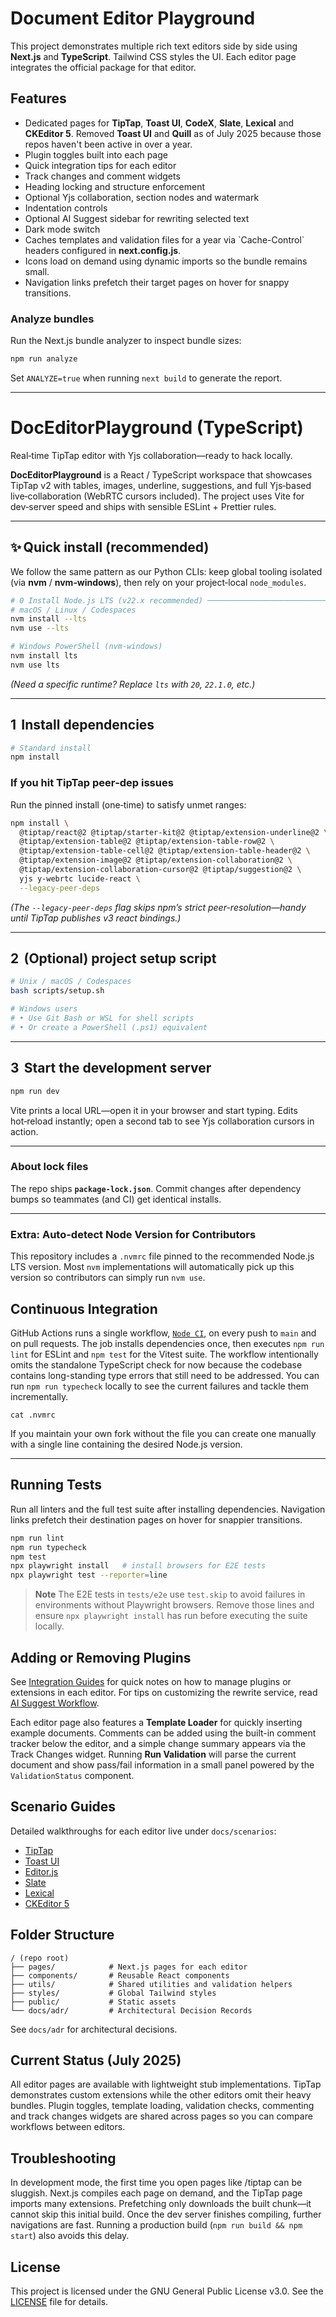 # Document Editor Playground

This project demonstrates multiple rich text editors side by side using **Next.js** and **TypeScript**. Tailwind CSS styles the UI. Each editor page integrates the official package for that editor.

## Features

- Dedicated pages for **TipTap**, **Toast UI**, **CodeX**, **Slate**, **Lexical** and **CKEditor 5**. Removed **Toast UI** and **Quill** as of July 2025 because those repos haven't been active in over a year.
- Plugin toggles built into each page
- Quick integration tips for each editor
- Track changes and comment widgets
- Heading locking and structure enforcement
- Optional Yjs collaboration, section nodes and watermark
- Indentation controls
- Optional AI Suggest sidebar for rewriting selected text
- Dark mode switch
- Caches templates and validation files for a year via \`Cache-Control\` headers
  configured in **next.config.js**.
- Icons load on demand using dynamic imports so the bundle remains small.
- Navigation links prefetch their target pages on hover for snappy transitions.

### Analyze bundles

Run the Next.js bundle analyzer to inspect bundle sizes:

```bash
npm run analyze
```

Set `ANALYZE=true` when running `next build` to generate the report.

---

# DocEditorPlayground (TypeScript)

Real‑time TipTap editor with Yjs collaboration—ready to hack locally.

**DocEditorPlayground** is a React / TypeScript workspace that showcases TipTap v2 with tables, images, underline, suggestions, and full Yjs‑based live‑collaboration (WebRTC cursors included). The project uses Vite for dev‑server speed and ships with sensible ESLint + Prettier rules.

---

## ✨ Quick install (recommended)

We follow the same pattern as our Python CLIs: keep global tooling isolated (via **nvm** / **nvm‑windows**), then rely on your project‑local `node_modules`.

```bash
# 0 Install Node.js LTS (v22.x recommended) ─────────────────────────────
# macOS / Linux / Codespaces
nvm install --lts
nvm use --lts

# Windows PowerShell (nvm-windows)
nvm install lts
nvm use lts
```

*(Need a specific runtime? Replace `lts` with `20`, `22.1.0`, etc.)*

---

## 1  Install dependencies

```bash
# Standard install
npm install
```

### If you hit TipTap peer‑dep issues

Run the pinned install (one‑time) to satisfy unmet ranges:

```bash
npm install \
  @tiptap/react@2 @tiptap/starter-kit@2 @tiptap/extension-underline@2 \
  @tiptap/extension-table@2 @tiptap/extension-table-row@2 \
  @tiptap/extension-table-cell@2 @tiptap/extension-table-header@2 \
  @tiptap/extension-image@2 @tiptap/extension-collaboration@2 \
  @tiptap/extension-collaboration-cursor@2 @tiptap/suggestion@2 \
  yjs y-webrtc lucide-react \
  --legacy-peer-deps
```

*(The `--legacy-peer-deps` flag skips npm’s strict peer-resolution—handy until TipTap publishes v3 react bindings.)*

---

## 2  (Optional) project setup script

```bash
# Unix / macOS / Codespaces
bash scripts/setup.sh

# Windows users
# • Use Git Bash or WSL for shell scripts
# • Or create a PowerShell (.ps1) equivalent
```

---

## 3  Start the development server

```bash
npm run dev
```

Vite prints a local URL—open it in your browser and start typing. Edits hot‑reload instantly; open a second tab to see Yjs collaboration cursors in action.

---

### About lock files

The repo ships **`package-lock.json`**. Commit changes after dependency bumps so teammates (and CI) get identical installs.

---

### **Extra: Auto-detect Node Version for Contributors**

This repository includes a `.nvmrc` file pinned to the recommended Node.js LTS
version. Most `nvm` implementations will automatically pick up this version so
contributors can simply run `nvm use`.

## Continuous Integration

GitHub Actions runs a single workflow, [`Node CI`](.github/workflows/ci.yml), on
every push to `main` and on pull requests. The job installs dependencies once,
then executes `npm run lint` for ESLint and `npm test` for the Vitest suite. The
workflow intentionally omits the standalone TypeScript check for now because the
codebase contains long-standing type errors that still need to be addressed. You
can run `npm run typecheck` locally to see the current failures and tackle them
incrementally.

```
cat .nvmrc
```

If you maintain your own fork without the file you can create one manually with
a single line containing the desired Node.js version.

---

## Running Tests

Run all linters and the full test suite after installing dependencies.
Navigation links prefetch their destination pages on hover for snappier
transitions.

```bash
npm run lint
npm run typecheck
npm test
npx playwright install   # install browsers for E2E tests
npx playwright test --reporter=line
```

> **Note** The E2E tests in `tests/e2e` use `test.skip` to avoid failures in
> environments without Playwright browsers. Remove those lines and ensure
> `npx playwright install` has run before executing the suite locally.

## Adding or Removing Plugins

See [Integration Guides](docs/integration-guides.md) for quick notes on how to manage plugins or extensions in each editor. For tips on customizing the rewrite service, read [AI Suggest Workflow](docs/ai-suggest.md).

Each editor page also features a **Template Loader** for quickly inserting example
documents. Comments can be added using the built-in comment tracker below the
editor, and a simple change summary appears via the Track Changes widget.
Running **Run Validation** will parse the current document and show pass/fail
information in a small panel powered by the `ValidationStatus` component.

## Scenario Guides

Detailed walkthroughs for each editor live under `docs/scenarios`:

- [TipTap](docs/scenarios/tiptap.md)
- [Toast UI](docs/scenarios/toast.md)
- [Editor.js](docs/scenarios/codex.md)
- [Slate](docs/scenarios/slate.md)
- [Lexical](docs/scenarios/lexical.md)
- [CKEditor 5](docs/scenarios/ckeditor.md)

## Folder Structure

```
/ (repo root)
├── pages/            # Next.js pages for each editor
├── components/       # Reusable React components
├── utils/            # Shared utilities and validation helpers
├── styles/           # Global Tailwind styles
├── public/           # Static assets
└── docs/adr/         # Architectural Decision Records
```

See `docs/adr` for architectural decisions.

## Current Status (July 2025)

All editor pages are available with lightweight stub implementations. TipTap demonstrates custom extensions while the other editors omit their heavy bundles. Plugin toggles, template loading, validation checks, commenting and track changes widgets are shared across pages so you can compare workflows between editors.

## Troubleshooting

In development mode, the first time you open pages like /tiptap can be sluggish. Next.js compiles each page on demand, and the TipTap page imports many extensions. Prefetching only downloads the built chunk—it cannot skip this initial build. Once the dev server finishes compiling, further navigations are fast. Running a production build (`npm run build && npm start`) also avoids this delay.

## License

This project is licensed under the GNU General Public License v3.0. See the [LICENSE](LICENSE) file for details.
